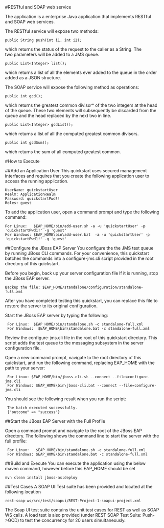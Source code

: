 #RESTful and SOAP web service 

The application is a enterprise Java application that implements RESTful and SOAP web services.

The RESTful service will expose two methods:
```
public String push(int i1, int i2);
```
which returns the status of the request to the caller as a String. The two parameters will be added to a JMS queue.
```
public List<Integer> list();
```
which returns a list of all the elements ever added to the queue in the order added as a JSON structure. 

The SOAP service will expose the following method as operations:
```
public int gcd();
```
which returns the greatest common divisor* of the two integers at the head of the queue. These two elements will subsequently be discarded from the queue and the head replaced by the next two in line.
```
public List<Integer> gcdList();
```
which returns a list of all the computed greatest common divisors. 
```
public int gcdSum();
```
which returns the sum of all computed greatest common.

#How to Execute

##Add an Application User
This quickstart uses secured management interfaces and requires that you create the following application user to access the running application.
```
UserName: quickstartUser	
Realm: ApplicationRealm	
Password: quickstartPwd!!	
Roles: guest
```
To add the application user, open a command prompt and type the following command:

    For Linux:   $EAP_HOME/bin/add-user.sh -a -u 'quickstartUser' -p 'quickstartPwd1!' -g 'guest'
    For Windows: $EAP_HOME\bin\add-user.bat  -a -u 'quickstartUser' -p 'quickstartPwd1!' -g 'guest'

##Configure the JBoss EAP Server
You configure the the JMS test queue by running JBoss CLI commands. For your convenience, this quickstart batches the commands into a configure-jms.cli script provided in the root directory of this quickstart.

Before you begin, back up your server configuration file
If it is running, stop the JBoss EAP server.
```
Backup the file: $EAP_HOME/standalone/configuration/standalone-full.xml
```
After you have completed testing this quickstart, you can replace this file to restore the server to its original configuration.

Start the JBoss EAP server by typing the following:
```
 For Linux:  $EAP_HOME/bin/standalone.sh -c standalone-full.xml
 For Windows:  $EAP_HOME\bin\standalone.bat -c standalone-full.xml
```
Review the configure-jms.cli file in the root of this quickstart directory. This script adds the test queue to the messaging subsystem in the server configuration file.

Open a new command prompt, navigate to the root directory of this quickstart, and run the following command, replacing EAP_HOME with the path to your server:
```
 For Linux: $EAP_HOME/bin/jboss-cli.sh --connect --file=configure-jms.cli 
 For Windows: $EAP_HOME\bin\jboss-cli.bat --connect --file=configure-jms.cli  
 ```
You should see the following result when you run the script:
```
 The batch executed successfully.
 {"outcome" => "success"}
```
##Start the JBoss EAP Server with the Full Profile

Open a command prompt and navigate to the root of the JBoss EAP directory.
The following shows the command line to start the server with the full profile:
```
 For Linux:   $EAP_HOME/bin/standalone.sh -c standalone-full.xml
 For Windows: $EAP_HOME\bin\standalone.bat -c standalone-full.xml
```
##Build and Execute
You can execute the application using the below maven command, however before this EAP_HOME should be set
```
mvn clean install jboss-as:deploy
```

##Test Cases
A SOAP UI Test suite has been provided and located at the following location

```
rest-soap-ws/src/test/soapui/REST-Project-1-soapui-project.xml
```

The Soap UI test suite contains the unit test cases for REST as well as SOAP WS calls. A load test is also provided (under REST SOAP Test Suite: Push->GCD) to test the concurrency for 20 users simultaneously.

